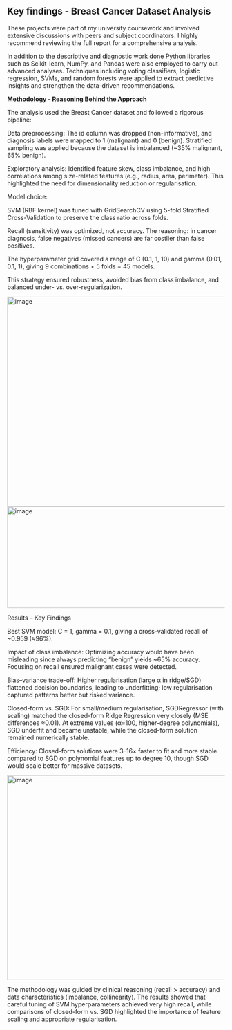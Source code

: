## Key findings - Breast Cancer Dataset Analysis ##

These projects were part of my university coursework and involved extensive discussions with peers and subject coordinators. I highly recommend reviewing the full report for a comprehensive analysis. 

In addition to the descriptive and diagnostic work done Python libraries such as Scikit-learn, NumPy, and Pandas were also employed to carry out advanced analyses. Techniques including voting classifiers, logistic regression, SVMs, and random forests were applied to extract predictive insights and strengthen the data-driven recommendations.

**Methodology - Reasoning Behind the Approach**

The analysis used the Breast Cancer dataset and followed a rigorous pipeline:

Data preprocessing: The id column was dropped (non-informative), and diagnosis labels were mapped to 1 (malignant) and 0 (benign). Stratified sampling was applied because the dataset is imbalanced (~35% malignant, 65% benign).

Exploratory analysis: Identified feature skew, class imbalance, and high correlations among size-related features (e.g., radius, area, perimeter). This highlighted the need for dimensionality reduction or regularisation.

Model choice:

SVM (RBF kernel) was tuned with GridSearchCV using 5-fold Stratified Cross-Validation to preserve the class ratio across folds.

Recall (sensitivity) was optimized, not accuracy. The reasoning: in cancer diagnosis, false negatives (missed cancers) are far costlier than false positives.

The hyperparameter grid covered a range of C (0.1, 1, 10) and gamma (0.01, 0.1, 1), giving 9 combinations × 5 folds = 45 models.

This strategy ensured robustness, avoided bias from class imbalance, and balanced under- vs. over-regularization.

<img width="590" height="485" alt="image" src="https://github.com/user-attachments/assets/2f7e791a-974c-4dce-9cee-e7555f4d24fc" />

<img width="1281" height="235" alt="image" src="https://github.com/user-attachments/assets/c957fdff-7531-43c7-9f38-43885d33dea8" />

Results – Key Findings

Best SVM model: C = 1, gamma = 0.1, giving a cross-validated recall of ~0.959 (≈96%).

Impact of class imbalance: Optimizing accuracy would have been misleading since always predicting “benign” yields ~65% accuracy. Focusing on recall ensured malignant cases were detected.

Bias–variance trade-off: Higher regularisation (large α in ridge/SGD) flattened decision boundaries, leading to underfitting; low regularisation captured patterns better but risked variance.

Closed-form vs. SGD: For small/medium regularisation, SGDRegressor (with scaling) matched the closed-form Ridge Regression very closely (MSE differences ≈0.01). At extreme values (α=100, higher-degree polynomials), SGD underfit and became unstable, while the closed-form solution remained numerically stable.

Efficiency: Closed-form solutions were 3–16× faster to fit and more stable compared to SGD on polynomial features up to degree 10, though SGD would scale better for massive datasets.

<img width="620" height="473" alt="image" src="https://github.com/user-attachments/assets/fb2a8cc1-3001-481b-92c5-778485169d2d" />


The methodology was guided by clinical reasoning (recall > accuracy) and data characteristics (imbalance, collinearity). The results showed that careful tuning of SVM hyperparameters achieved very high recall, while comparisons of closed-form vs. SGD highlighted the importance of feature scaling and appropriate regularisation.




